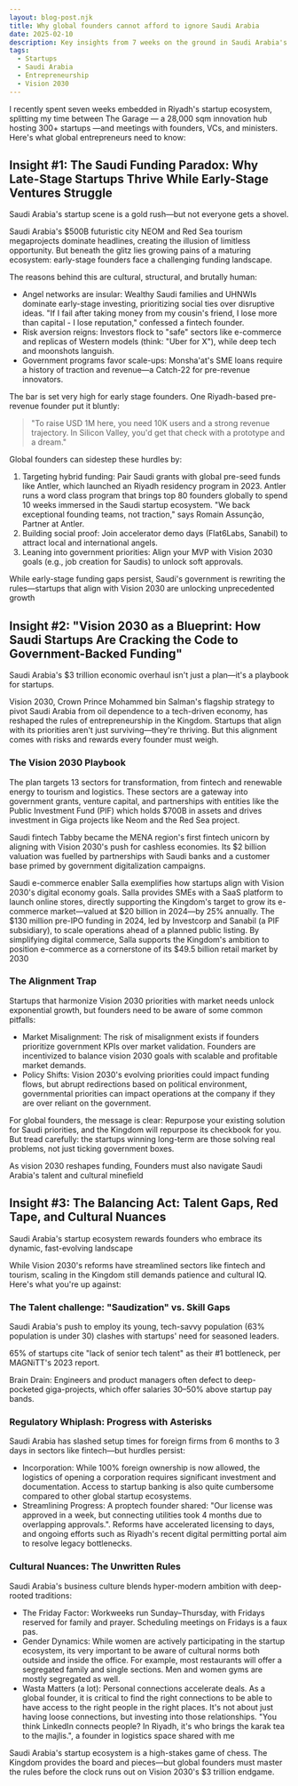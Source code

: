 ```yaml
---
layout: blog-post.njk
title: Why global founders cannot afford to ignore Saudi Arabia
date: 2025-02-10
description: Key insights from 7 weeks on the ground in Saudi Arabia's startup ecosystem, exploring funding dynamics, Vision 2030 alignment, and cultural nuances.
tags: 
  - Startups
  - Saudi Arabia
  - Entrepreneurship
  - Vision 2030
---
```


I recently spent seven weeks embedded in Riyadh's startup ecosystem, splitting my time between The Garage — a 28,000 sqm innovation hub hosting 300+ startups —and meetings with founders, VCs, and ministers. Here's what global entrepreneurs need to know:

## Insight #1: The Saudi Funding Paradox: Why Late-Stage Startups Thrive While Early-Stage Ventures Struggle

Saudi Arabia's startup scene is a gold rush—but not everyone gets a shovel.

Saudi Arabia's $500B futuristic city NEOM and Red Sea tourism megaprojects dominate headlines, creating the illusion of limitless opportunity. But beneath the glitz lies growing pains of a maturing ecosystem: early-stage founders face a challenging funding landscape.

The reasons behind this are cultural, structural, and brutally human:

- Angel networks are insular: Wealthy Saudi families and UHNWIs dominate early-stage investing, prioritizing social ties over disruptive ideas. "If I fail after taking money from my cousin's friend, I lose more than capital - I lose reputation," confessed a fintech founder.
- Risk aversion reigns: Investors flock to "safe" sectors like e-commerce and replicas of Western models (think: "Uber for X"), while deep tech and moonshots languish.
- Government programs favor scale-ups: Monsha'at's SME loans require a history of traction and revenue—a Catch-22 for pre-revenue innovators.

The bar is set very high for early stage founders. One Riyadh-based pre-revenue founder put it bluntly:

> "To raise USD 1M here, you need 10K users and a strong revenue trajectory. In Silicon Valley, you'd get that check with a prototype and a dream."

Global founders can sidestep these hurdles by:
1. Targeting hybrid funding: Pair Saudi grants with global pre-seed funds like Antler, which launched an Riyadh residency program in 2023. Antler runs a word class program that brings top 80 founders globally to spend 10 weeks immersed in the Saudi startup ecosystem.  "We back exceptional founding teams, not traction," says Romain Assunção, Partner at Antler.
2. Building social proof: Join accelerator demo days (Flat6Labs, Sanabil) to attract local and international angels.
3. Leaning into government priorities: Align your MVP with Vision 2030 goals (e.g., job creation for Saudis) to unlock soft approvals.

While early-stage funding gaps persist, Saudi's government is rewriting the rules—startups that align with Vision 2030 are unlocking unprecedented growth

## Insight #2: "Vision 2030 as a Blueprint: How Saudi Startups Are Cracking the Code to Government-Backed Funding"

Saudi Arabia's $3 trillion economic overhaul isn't just a plan—it's a playbook for startups.

Vision 2030, Crown Prince Mohammed bin Salman's flagship strategy to pivot Saudi Arabia from oil dependence to a tech-driven economy, has reshaped the rules of entrepreneurship in the Kingdom. Startups that align with its priorities aren't just surviving—they're thriving. But this alignment comes with risks and rewards every founder must weigh.

### The Vision 2030 Playbook

The plan targets 13 sectors for transformation, from fintech and renewable energy to tourism and logistics. These sectors are a gateway into government grants, venture capital, and partnerships with entities like the Public Investment Fund (PIF) which holds $700B in assets and drives investment in Giga projects like Neom and the Red Sea project.

Saudi fintech Tabby became the MENA region's first fintech unicorn by aligning with Vision 2030's push for cashless economies. Its $2 billion valuation was fuelled by partnerships with Saudi banks and a customer base primed by government digitalization campaigns.

Saudi e-commerce enabler Salla exemplifies how startups align with Vision 2030's digital economy goals. Salla provides SMEs with a SaaS platform to launch online stores, directly supporting the Kingdom's target to grow its e-commerce market—valued at $20 billion in 2024—by 25% annually. The $130 million pre-IPO funding in 2024, led by Investcorp and Sanabil (a PIF subsidiary), to scale operations ahead of a planned public listing. By simplifying digital commerce, Salla supports the Kingdom's ambition to position e-commerce as a cornerstone of its $49.5 billion retail market by 2030

### The Alignment Trap

Startups that harmonize Vision 2030 priorities with market needs unlock exponential growth, but founders need to be aware of some common pitfalls:

- Market Misalignment: The risk of misalignment exists if founders prioritize government KPIs over market validation. Founders are incentivized to balance vision 2030 goals with scalable and profitable market demands.
- Policy Shifts: Vision 2030's evolving priorities could impact funding flows, but abrupt redirections based on political environment, governmental priorities can impact operations at the company if they are over reliant on the government.

For global founders, the message is clear: Repurpose your existing solution for Saudi priorities, and the Kingdom will repurpose its checkbook for you. But tread carefully: the startups winning long-term are those solving real problems, not just ticking government boxes.

As vision 2030 reshapes funding, Founders must also navigate Saudi Arabia's talent and cultural minefield

## Insight #3: The Balancing Act: Talent Gaps, Red Tape, and Cultural Nuances

Saudi Arabia's startup ecosystem rewards founders who embrace its dynamic, fast-evolving landscape

While Vision 2030's reforms have streamlined sectors like fintech and tourism, scaling in the Kingdom still demands patience and cultural IQ. Here's what you're up against:

### The Talent challenge: "Saudization" vs. Skill Gaps

Saudi Arabia's push to employ its young, tech-savvy population (63% population is under 30) clashes with startups' need for seasoned leaders.

65% of startups cite "lack of senior tech talent" as their #1 bottleneck, per MAGNiTT's 2023 report.

Brain Drain: Engineers and product managers often defect to deep-pocketed giga-projects, which offer salaries 30–50% above startup pay bands.

### Regulatory Whiplash: Progress with Asterisks

Saudi Arabia has slashed setup times for foreign firms from 6 months to 3 days in sectors like fintech—but hurdles persist:

- Incorporation: While 100% foreign ownership is now allowed, the logistics of opening a corporation requires significant investment and documentation. Access to startup banking is also quite cumbersome compared to other global startup ecosystems.
- Streamlining Progress: A proptech founder shared: "Our license was approved in a week, but connecting utilities took 4 months due to overlapping approvals.". Reforms have accelerated licensing to days, and ongoing efforts such as Riyadh's recent digital permitting portal aim to resolve legacy bottlenecks.

### Cultural Nuances: The Unwritten Rules

Saudi Arabia's business culture blends hyper-modern ambition with deep-rooted traditions:

- The Friday Factor: Workweeks run Sunday–Thursday, with Fridays reserved for family and prayer. Scheduling meetings on Fridays is a faux pas.
- Gender Dynamics: While women are actively participating in the startup ecosystem, its very important to be aware of cultural norms both outside and inside the office. For example, most restaurants will offer a segregated family and single sections. Men and women gyms are mostly segregated as well.
- Wasta Matters (a lot): Personal connections accelerate deals. As a global founder, it is critical to find the right connections to be able to have access to the right people in the right places. It's not about just having loose connections, but investing into those relationships. "You think LinkedIn connects people? In Riyadh, it's who brings the karak tea to the majlis.", a founder in logistics space shared with me

Saudi Arabia's startup ecosystem is a high-stakes game of chess. The Kingdom provides the board and pieces—but global founders must master the rules before the clock runs out on Vision 2030's $3 trillion endgame.